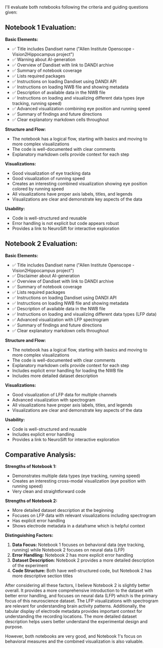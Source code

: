 I'll evaluate both notebooks following the criteria and guiding questions given:

## Notebook 1 Evaluation:

**Basic Elements:**
- ✅ Title includes Dandiset name ("Allen Institute Openscope - Vision2Hippocampus project")
- ✅ Warning about AI-generation
- ✅ Overview of Dandiset with link to DANDI archive
- ✅ Summary of notebook coverage
- ✅ Lists required packages
- ✅ Instructions on loading Dandiset using DANDI API
- ✅ Instructions on loading NWB file and showing metadata
- ✅ Description of available data in the NWB file
- ✅ Instructions on loading and visualizing different data types (eye tracking, running speed)
- ✅ Advanced visualization combining eye position and running speed
- ✅ Summary of findings and future directions
- ✅ Clear explanatory markdown cells throughout

**Structure and Flow:**
- The notebook has a logical flow, starting with basics and moving to more complex visualizations
- The code is well-documented with clear comments
- Explanatory markdown cells provide context for each step

**Visualizations:**
- Good visualization of eye tracking data
- Good visualization of running speed
- Creates an interesting combined visualization showing eye position colored by running speed
- All visualizations have proper axis labels, titles, and legends
- Visualizations are clear and demonstrate key aspects of the data

**Usability:**
- Code is well-structured and reusable
- Error handling is not explicit but code appears robust
- Provides a link to NeuroSift for interactive exploration

## Notebook 2 Evaluation:

**Basic Elements:**
- ✅ Title includes Dandiset name ("Allen Institute Openscope - Vision2Hippocampus project")
- ✅ Disclaimer about AI-generation
- ✅ Overview of Dandiset with link to DANDI archive
- ✅ Summary of notebook coverage
- ✅ Lists required packages
- ✅ Instructions on loading Dandiset using DANDI API
- ✅ Instructions on loading NWB file and showing metadata
- ✅ Description of available data in the NWB file
- ✅ Instructions on loading and visualizing different data types (LFP data)
- ✅ Advanced visualization with LFP spectrogram
- ✅ Summary of findings and future directions
- ✅ Clear explanatory markdown cells throughout

**Structure and Flow:**
- The notebook has a logical flow, starting with basics and moving to more complex visualizations
- The code is well-documented with clear comments
- Explanatory markdown cells provide context for each step
- Includes explicit error handling for loading the NWB file
- Includes more detailed dataset description

**Visualizations:**
- Good visualization of LFP data for multiple channels
- Advanced visualization with spectrogram
- All visualizations have proper axis labels, titles, and legends
- Visualizations are clear and demonstrate key aspects of the data

**Usability:**
- Code is well-structured and reusable
- Includes explicit error handling
- Provides a link to NeuroSift for interactive exploration

## Comparative Analysis:

**Strengths of Notebook 1:**
- Demonstrates multiple data types (eye tracking, running speed)
- Creates an interesting cross-modal visualization (eye position with running speed)
- Very clean and straightforward code

**Strengths of Notebook 2:**
- More detailed dataset description at the beginning
- Focuses on LFP data with relevant visualizations including spectrogram
- Has explicit error handling
- Shows electrode metadata in a dataframe which is helpful context

**Distinguishing Factors:**
1. **Data Focus:** Notebook 1 focuses on behavioral data (eye tracking, running) while Notebook 2 focuses on neural data (LFP)
2. **Error Handling:** Notebook 2 has more explicit error handling
3. **Dataset Description:** Notebook 2 provides a more detailed description of the experiment
4. **Code Structure:** Both have well-structured code, but Notebook 2 has more descriptive section titles

After considering all these factors, I believe Notebook 2 is slightly better overall. It provides a more comprehensive introduction to the dataset with better error handling, and focuses on neural data (LFP) which is the primary focus of this neuroscience dataset. The LFP visualizations with spectrogram are relevant for understanding brain activity patterns. Additionally, the tabular display of electrode metadata provides important context for understanding the recording locations. The more detailed dataset description helps users better understand the experimental design and purpose.

However, both notebooks are very good, and Notebook 1's focus on behavioral measures and the combined visualization is also valuable.